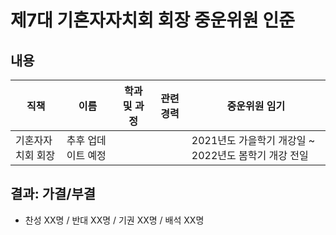 제7대 기혼자자치회 회장 중운위원 인준
===

## 내용

| 직책 | 이름 | 학과 및 과정 | 관련 경력 | 중운위원 임기 |
|---|---|---|---|---|
| 기혼자자치회 회장 | 추후 업데이트 예정 |  | | 2021년도 가을학기 개강일 ~ 2022년도 봄학기 개강 전일 |

## 결과: 가결/부결
- 찬성 XX명 / 반대 XX명 / 기권 XX명 / 배석 XX명
